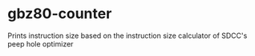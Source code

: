 # gbz80-counter
Prints instruction size based on the instruction size calculator of SDCC's peep hole optimizer
